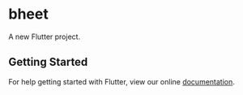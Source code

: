 # bheet

A new Flutter project.

## Getting Started

For help getting started with Flutter, view our online
[documentation](https://flutter.io/).
